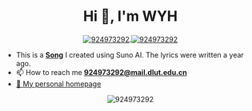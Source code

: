 <h1 align="center">Hi 👋, I'm WYH</h1>

<p align="center">
<a href="https://github.com/924973292">
 <img align="center" src="https://github-readme-stats.vercel.app/api?username=924973292&show_icons=true&theme=gruvbox&hide_title=true" alt="924973292" />
</a>

<a href="https://github.com/924973292">
  <img align="center" src="https://github-readme-stats.vercel.app/api/top-langs/?username=924973292&layout=compact" alt="924973292" />
</a>
</p>

- This is a [**Song**](<https://app.suno.ai/song/a7e6c2d9-0479-4fa7-ad26-5410de3f06e5>) I created using Suno AI. The lyrics were written a year ago.
- 📫 How to reach me **924973292@mail.dlut.edu.cn**    
- <a href="https://924973292.github.io/">:boy: My personal homepage</a> 
<p align="center"><img src="https://komarev.com/ghpvc/?username=924973292" alt="924973292" /></p>

